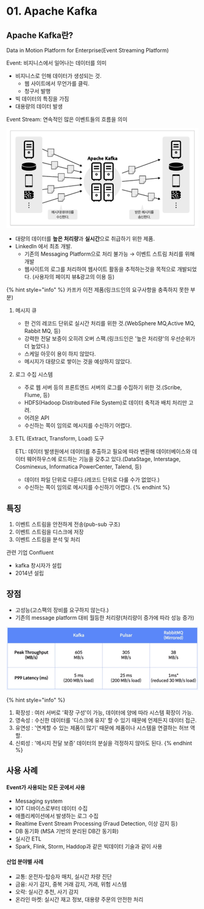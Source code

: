 # 01. Apache Kafka

## Apache Kafka란?

Data in Motion Platform for Enterprise(Event Streaming Platform)

&#x20;Event: 비지니스에서 일어나는 데이터를 의미

* 비지니스로 인해 데이터가 생성되는 것.
  * 웹 사이트에서 무언가를 클릭.
  * 청구서 발행
* 빅 데이터의 특징을 가짐
* 대용량의 데이터 발생

Event Stream: 연속적인 많은 이벤트들의 흐름을 의미

![](<../../../.gitbook/assets/image (30).png>)

* 대량의 데이터를 **높은 처리량**과 **실시간**으로 취급하기 위한 제품.
* LinkedIn 에서 최초 개발.
  * 기존의 Messaging Platform으로 처리 불가능 → 이벤트 스트림 처리를 위해 개발
  * 웹사이트의 로그를 처리하여 웹사이트 활동을 추적하는것을 목적으로 개발되었다. (사용자의 페이지 뷰&광고의 이용 등)

{% hint style="info" %}
카프카 이전 제품(링크드인의 요구사항을 충족하지 못한 부분)

1. 메시지 큐
   * 한 건의 레코드 단위로 실시간 처리를 위한 것.(WebSphere MQ,Active MQ, Rabbit MQ, 등)
   * 강력한 전달 보증이 오히려 오버 스팩.(링크드인은 '높은 처리량'의 우선순위가 더 높았다.)
   * 스케일 아웃이 용이 하지 않았다.
   * 메시지가 대량으로 쌓이는 것을 예상하지 않았다.
2. 로그 수집 시스템
   * 주로 웹 서버 등의 프론트엔드 서버의 로그를 수집하기 위한 것.(Scribe, Flume, 등)
   * HDFS(Hadoop Distributed File System)로 데이터 축적과 배치 처리만 고려.
   * 어려운 API
   * 수신하는 쪽이 임의로 메시지를 수신하기 어렵다.
3.  ETL (Extract, Transform, Load) 도구

    ETL: 데이터 발생원에서 데이터를 추출하고 필요에 따라 변환해 데이터베이스와 데이터 웨어하우스에 로드하는 기능을 갖추고 있다.(DataStage, Interstage, Cosminexus, Informatica PowerCenter, Talend, 등)

    * 데이터 파일 단위로 다룬다.(레코드 단위로 다룰 수가 없었다.)
    * 수신하는 쪽이 임의로 메시지를 수신하기 어렵다.
{% endhint %}

## 특징

1. 이벤트 스트림을 안전하게 전송(pub-sub 구조)
2. 이벤트 스트림을 디스크에 저장
3. 이벤트 스트림을 분석 및 처리

관련 기업 Confluent

* kafka 창시자가 설립
* 2014년 설립

## 장점

* 고성능(고스팩의 장비를 요구하지 않는다.)
* 기존의 message platform 대비 월등한 처리량(처리량이 증가에 따라 성능 증가)

![Benchmarking Kafka vs. Pulsar vs. RabbitMQ: Which is Fastest? (confluent.io)](<../../../.gitbook/assets/image (3).png>)

{% hint style="info" %}
1. 확장성 : 여러 서버로 '확장 구성'이 가능, 데이터에 양에 따라 시스템 확장이 가능.&#x20;
2. 영속성 : 수신한 데이터를 '디스크에 유지' 할 수 있기 때문에 언제든지 데이터 접근.
3. 유연성 : '연계할 수 있는 제품이 많기' 때문에 제품이나 시스템을 연결하는 허브 역할.
4. 신뢰성 : '메시지 전달 보증' 데이터의 분실을 걱정하지 않아도 된다.
{% endhint %}

## 사용 사례

#### Event가 사용되는 모든 곳에서 사용

* Messaging system
* IOT 디바이스로부터 데이터 수집
* 애플리케이션에서 발생하는 로그 수집
* Realtime Event Stream Processing (Fraud Detection, 이상 감지 등)
* DB 동기화 (MSA 기반의 분리된 DB간 동기화)
* 실시간 ETL
* Spark, Flink, Storm, Haddop과 같은 빅데이터 기술과 같이 사용

#### 산업 분야별 사례

* 교통: 운전자-탑승자 매치, 실시간 차량 진단
* 금융: 사기 감지, 중복 거래 감지, 거래, 위험 시스템
* 오락: 실시간 추천, 사기 감지
* 온라인 마켓: 실시간 재고 정보, 대용량 주문의 안전한 처리
